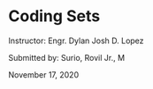 # Coding Sets

 Instructor: Engr. Dylan Josh D. Lopez <br>

 Submitted by: Surio, Rovil Jr., M

 November 17, 2020
